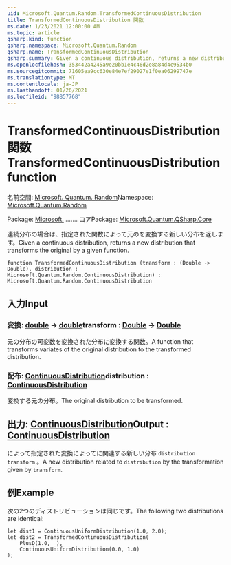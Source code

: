 ```yaml
---
uid: Microsoft.Quantum.Random.TransformedContinuousDistribution
title: TransformedContinuousDistribution 関数
ms.date: 1/23/2021 12:00:00 AM
ms.topic: article
qsharp.kind: function
qsharp.namespace: Microsoft.Quantum.Random
qsharp.name: TransformedContinuousDistribution
qsharp.summary: Given a continuous distribution, returns a new distribution that transforms the original by a given function.
ms.openlocfilehash: 353442a4245a9e20bb1e4c46d2e8a84d4c9534b0
ms.sourcegitcommit: 71605ea9cc630e84e7ef29027e1f0ea06299747e
ms.translationtype: MT
ms.contentlocale: ja-JP
ms.lasthandoff: 01/26/2021
ms.locfileid: "98857768"
---
```

# <a name="transformedcontinuousdistribution-function"></a><span data-ttu-id="745ce-102">TransformedContinuousDistribution 関数</span><span class="sxs-lookup"><span data-stu-id="745ce-102">TransformedContinuousDistribution function</span></span>

<span data-ttu-id="745ce-103">名前空間: [Microsoft. Quantum. Random](xref:Microsoft.Quantum.Random)</span><span class="sxs-lookup"><span data-stu-id="745ce-103">Namespace: [Microsoft.Quantum.Random](xref:Microsoft.Quantum.Random)</span></span>

<span data-ttu-id="745ce-104">Package: [Microsoft.](https://nuget.org/packages/Microsoft.Quantum.QSharp.Core) ....... コア</span><span class="sxs-lookup"><span data-stu-id="745ce-104">Package: [Microsoft.Quantum.QSharp.Core](https://nuget.org/packages/Microsoft.Quantum.QSharp.Core)</span></span>


<span data-ttu-id="745ce-105">連続分布の場合は、指定された関数によって元のを変換する新しい分布を返します。</span><span class="sxs-lookup"><span data-stu-id="745ce-105">Given a continuous distribution, returns a new distribution that transforms the original by a given function.</span></span>

```qsharp
function TransformedContinuousDistribution (transform : (Double -> Double), distribution : Microsoft.Quantum.Random.ContinuousDistribution) : Microsoft.Quantum.Random.ContinuousDistribution
```


## <a name="input"></a><span data-ttu-id="745ce-106">入力</span><span class="sxs-lookup"><span data-stu-id="745ce-106">Input</span></span>

### <a name="transform--double---double"></a><span data-ttu-id="745ce-107">変換: [double](xref:microsoft.quantum.lang-ref.double) -> [double](xref:microsoft.quantum.lang-ref.double)</span><span class="sxs-lookup"><span data-stu-id="745ce-107">transform : [Double](xref:microsoft.quantum.lang-ref.double) -> [Double](xref:microsoft.quantum.lang-ref.double)</span></span>

<span data-ttu-id="745ce-108">元の分布の可変数を変換された分布に変換する関数。</span><span class="sxs-lookup"><span data-stu-id="745ce-108">A function that transforms variates of the original distribution to the transformed distribution.</span></span>


### <a name="distribution--continuousdistribution"></a><span data-ttu-id="745ce-109">配布: [ContinuousDistribution](xref:Microsoft.Quantum.Random.ContinuousDistribution)</span><span class="sxs-lookup"><span data-stu-id="745ce-109">distribution : [ContinuousDistribution](xref:Microsoft.Quantum.Random.ContinuousDistribution)</span></span>

<span data-ttu-id="745ce-110">変換する元の分布。</span><span class="sxs-lookup"><span data-stu-id="745ce-110">The original distribution to be transformed.</span></span>



## <a name="output--continuousdistribution"></a><span data-ttu-id="745ce-111">出力: [ContinuousDistribution](xref:Microsoft.Quantum.Random.ContinuousDistribution)</span><span class="sxs-lookup"><span data-stu-id="745ce-111">Output : [ContinuousDistribution](xref:Microsoft.Quantum.Random.ContinuousDistribution)</span></span>

<span data-ttu-id="745ce-112">によって指定された変換によってに関連する新しい分布 `distribution` `transform` 。</span><span class="sxs-lookup"><span data-stu-id="745ce-112">A new distribution related to `distribution` by the transformation given by `transform`.</span></span>

## <a name="example"></a><span data-ttu-id="745ce-113">例</span><span class="sxs-lookup"><span data-stu-id="745ce-113">Example</span></span>

<span data-ttu-id="745ce-114">次の2つのディストリビューションは同じです。</span><span class="sxs-lookup"><span data-stu-id="745ce-114">The following two distributions are identical:</span></span>

```qsharp
let dist1 = ContinuousUniformDistribution(1.0, 2.0);
let dist2 = TransformedContinuousDistribution(
    PlusD(1.0, _),
    ContinuousUniformDistribution(0.0, 1.0)
);
```
